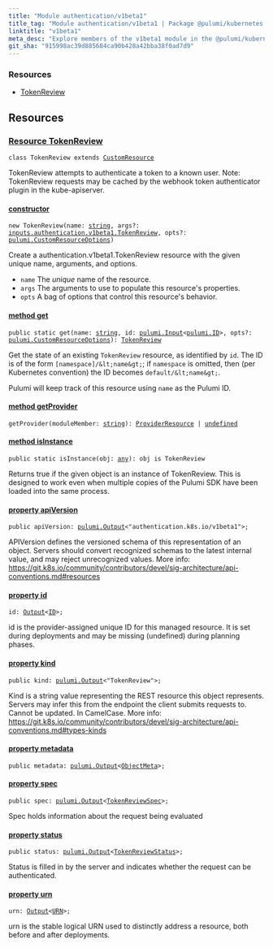 ```yaml
---
title: "Module authentication/v1beta1"
title_tag: "Module authentication/v1beta1 | Package @pulumi/kubernetes | Node.js SDK"
linktitle: "v1beta1"
meta_desc: "Explore members of the v1beta1 module in the @pulumi/kubernetes package."
git_sha: "915998ac39d885684ca90b428a42bba38f0ad7d9"
---
```


<!-- WARNING: this page was generated by a tool. Do not edit it by hand. -->
<!-- To change it, please see https://github.com/pulumi/docs/tree/master/tools/tscdocgen. -->




<h3>Resources</h3>
<ul class="api">
    <li><a href="#TokenReview"><span class="symbol resource"></span>TokenReview</a></li>
</ul>




<h2 id="resources">Resources</h2>
<h3 class="pdoc-module-header" id="TokenReview" data-link-title="TokenReview">
    <a href="https://github.com/pulumi/pulumi-kubernetes/blob/915998ac39d885684ca90b428a42bba38f0ad7d9/sdk/nodejs/authentication/v1beta1/TokenReview.ts#L14">
        Resource <strong>TokenReview</strong>
    </a>
</h3>

<pre class="highlight"><code><span class='kr'>class</span> <span class='nx'>TokenReview</span> <span class='kr'>extends</span> <a href='/docs/reference/pkg/nodejs/pulumi/pulumi/#CustomResource'>CustomResource</a></code></pre>

TokenReview attempts to authenticate a token to a known user. Note: TokenReview requests may
be cached by the webhook token authenticator plugin in the kube-apiserver.

<h4 class="pdoc-member-header" id="TokenReview-constructor">
<a class="pdoc-child-name" href="https://github.com/pulumi/pulumi-kubernetes/blob/915998ac39d885684ca90b428a42bba38f0ad7d9/sdk/nodejs/authentication/v1beta1/TokenReview.ts#L72"> <b>constructor</b></a>
</h4>


<pre class="highlight"><code><span class='kd'></span><span class='kd'>new</span> TokenReview(name: <span class='kd'><a href='https://developer.mozilla.org/en-US/docs/Web/JavaScript/Reference/Global_Objects/String'>string</a></span>, args?: <a href='/docs/reference/pkg/nodejs/pulumi/kubernetes/types/input/#TokenReview'>inputs.authentication.v1beta1.TokenReview</a>, opts?: <a href='/docs/reference/pkg/nodejs/pulumi/pulumi/#CustomResourceOptions'>pulumi.CustomResourceOptions</a>)</code></pre>


Create a authentication.v1beta1.TokenReview resource with the given unique name, arguments, and options.

* `name` The _unique_ name of the resource.
* `args` The arguments to use to populate this resource&#39;s properties.
* `opts` A bag of options that control this resource&#39;s behavior.

<h4 class="pdoc-member-header" id="TokenReview-get">
<a class="pdoc-child-name" href="https://github.com/pulumi/pulumi-kubernetes/blob/915998ac39d885684ca90b428a42bba38f0ad7d9/sdk/nodejs/authentication/v1beta1/TokenReview.ts#L55">method <b>get</b></a>
</h4>


<pre class="highlight"><code><span class='kd'>public static </span>get(name: <span class='kd'><a href='https://developer.mozilla.org/en-US/docs/Web/JavaScript/Reference/Global_Objects/String'>string</a></span>, id: <a href='/docs/reference/pkg/nodejs/pulumi/pulumi/#Input'>pulumi.Input</a>&lt;<a href='/docs/reference/pkg/nodejs/pulumi/pulumi/#ID'>pulumi.ID</a>&gt;, opts?: <a href='/docs/reference/pkg/nodejs/pulumi/pulumi/#CustomResourceOptions'>pulumi.CustomResourceOptions</a>): <a href='#TokenReview'>TokenReview</a></code></pre>


Get the state of an existing `TokenReview` resource, as identified by `id`.
The ID is of the form `[namespace]/&lt;name&gt;`; if `namespace` is omitted, then (per
Kubernetes convention) the ID becomes `default/&lt;name&gt;`.

Pulumi will keep track of this resource using `name` as the Pulumi ID.

<h4 class="pdoc-member-header" id="TokenReview-getProvider">
<a class="pdoc-child-name" href="https://github.com/pulumi/pulumi-kubernetes/blob/915998ac39d885684ca90b428a42bba38f0ad7d9/sdk/nodejs/authentication/v1beta1/TokenReview.ts#L14">method <b>getProvider</b></a>
</h4>


<pre class="highlight"><code><span class='kd'></span>getProvider(moduleMember: <span class='kd'><a href='https://developer.mozilla.org/en-US/docs/Web/JavaScript/Reference/Global_Objects/String'>string</a></span>): <a href='/docs/reference/pkg/nodejs/pulumi/pulumi/#ProviderResource'>ProviderResource</a> | <span class='kd'><a href='https://developer.mozilla.org/en-US/docs/Web/JavaScript/Reference/Global_Objects/undefined'>undefined</a></span></code></pre>

<h4 class="pdoc-member-header" id="TokenReview-isInstance">
<a class="pdoc-child-name" href="https://github.com/pulumi/pulumi-kubernetes/blob/915998ac39d885684ca90b428a42bba38f0ad7d9/sdk/nodejs/authentication/v1beta1/TokenReview.ts#L66">method <b>isInstance</b></a>
</h4>


<pre class="highlight"><code><span class='kd'>public static </span>isInstance(obj: <span class='kd'><a href='https://www.typescriptlang.org/docs/handbook/basic-types.html#any'>any</a></span>): obj is TokenReview</code></pre>


Returns true if the given object is an instance of TokenReview.  This is designed to work even
when multiple copies of the Pulumi SDK have been loaded into the same process.

<h4 class="pdoc-member-header" id="TokenReview-apiVersion">
<a class="pdoc-child-name" href="https://github.com/pulumi/pulumi-kubernetes/blob/915998ac39d885684ca90b428a42bba38f0ad7d9/sdk/nodejs/authentication/v1beta1/TokenReview.ts#L21">property <b>apiVersion</b></a>
</h4>

<pre class="highlight"><code><span class='kd'>public </span>apiVersion: <a href='/docs/reference/pkg/nodejs/pulumi/pulumi/#Output'>pulumi.Output</a>&lt;<span class='s2'>"authentication.k8s.io/v1beta1"</span>&gt;;</code></pre>

APIVersion defines the versioned schema of this representation of an object. Servers should
convert recognized schemas to the latest internal value, and may reject unrecognized
values. More info:
https://git.k8s.io/community/contributors/devel/sig-architecture/api-conventions.md#resources

<h4 class="pdoc-member-header" id="TokenReview-id">
<a class="pdoc-child-name" href="https://github.com/pulumi/pulumi-kubernetes/blob/915998ac39d885684ca90b428a42bba38f0ad7d9/sdk/nodejs/authentication/v1beta1/TokenReview.ts#L14">property <b>id</b></a>
</h4>

<pre class="highlight"><code><span class='kd'></span>id: <a href='/docs/reference/pkg/nodejs/pulumi/pulumi/#Output'>Output</a>&lt;<a href='/docs/reference/pkg/nodejs/pulumi/pulumi/#ID'>ID</a>&gt;;</code></pre>

id is the provider-assigned unique ID for this managed resource.  It is set during
deployments and may be missing (undefined) during planning phases.

<h4 class="pdoc-member-header" id="TokenReview-kind">
<a class="pdoc-child-name" href="https://github.com/pulumi/pulumi-kubernetes/blob/915998ac39d885684ca90b428a42bba38f0ad7d9/sdk/nodejs/authentication/v1beta1/TokenReview.ts#L29">property <b>kind</b></a>
</h4>

<pre class="highlight"><code><span class='kd'>public </span>kind: <a href='/docs/reference/pkg/nodejs/pulumi/pulumi/#Output'>pulumi.Output</a>&lt;<span class='s2'>"TokenReview"</span>&gt;;</code></pre>

Kind is a string value representing the REST resource this object represents. Servers may
infer this from the endpoint the client submits requests to. Cannot be updated. In
CamelCase. More info:
https://git.k8s.io/community/contributors/devel/sig-architecture/api-conventions.md#types-kinds

<h4 class="pdoc-member-header" id="TokenReview-metadata">
<a class="pdoc-child-name" href="https://github.com/pulumi/pulumi-kubernetes/blob/915998ac39d885684ca90b428a42bba38f0ad7d9/sdk/nodejs/authentication/v1beta1/TokenReview.ts#L32">property <b>metadata</b></a>
</h4>

<pre class="highlight"><code><span class='kd'>public </span>metadata: <a href='/docs/reference/pkg/nodejs/pulumi/pulumi/#Output'>pulumi.Output</a>&lt;<a href='/docs/reference/pkg/nodejs/pulumi/kubernetes/types/output/#ObjectMeta'>ObjectMeta</a>&gt;;</code></pre>
<h4 class="pdoc-member-header" id="TokenReview-spec">
<a class="pdoc-child-name" href="https://github.com/pulumi/pulumi-kubernetes/blob/915998ac39d885684ca90b428a42bba38f0ad7d9/sdk/nodejs/authentication/v1beta1/TokenReview.ts#L37">property <b>spec</b></a>
</h4>

<pre class="highlight"><code><span class='kd'>public </span>spec: <a href='/docs/reference/pkg/nodejs/pulumi/pulumi/#Output'>pulumi.Output</a>&lt;<a href='/docs/reference/pkg/nodejs/pulumi/kubernetes/types/output/#TokenReviewSpec'>TokenReviewSpec</a>&gt;;</code></pre>

Spec holds information about the request being evaluated

<h4 class="pdoc-member-header" id="TokenReview-status">
<a class="pdoc-child-name" href="https://github.com/pulumi/pulumi-kubernetes/blob/915998ac39d885684ca90b428a42bba38f0ad7d9/sdk/nodejs/authentication/v1beta1/TokenReview.ts#L42">property <b>status</b></a>
</h4>

<pre class="highlight"><code><span class='kd'>public </span>status: <a href='/docs/reference/pkg/nodejs/pulumi/pulumi/#Output'>pulumi.Output</a>&lt;<a href='/docs/reference/pkg/nodejs/pulumi/kubernetes/types/output/#TokenReviewStatus'>TokenReviewStatus</a>&gt;;</code></pre>

Status is filled in by the server and indicates whether the request can be authenticated.

<h4 class="pdoc-member-header" id="TokenReview-urn">
<a class="pdoc-child-name" href="https://github.com/pulumi/pulumi-kubernetes/blob/915998ac39d885684ca90b428a42bba38f0ad7d9/sdk/nodejs/authentication/v1beta1/TokenReview.ts#L14">property <b>urn</b></a>
</h4>

<pre class="highlight"><code><span class='kd'></span>urn: <a href='/docs/reference/pkg/nodejs/pulumi/pulumi/#Output'>Output</a>&lt;<a href='/docs/reference/pkg/nodejs/pulumi/pulumi/#URN'>URN</a>&gt;;</code></pre>

urn is the stable logical URN used to distinctly address a resource, both before and after
deployments.



